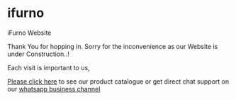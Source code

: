 # ifurno
iFurno Website

Thank You for hopping in.
Sorry for the inconvenience as our Website is under Construction..!

Each visit is important to us,

[Please click here](https://wa.me/8075328072) to see our product catalogue or get direct chat support on our [whatsapp business channel](https://wa.me/8075328072)

